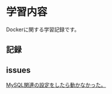 # 学習内容
Dockerに関する学習記録です。

## 記録


## issues
[MySQL関連の設定をしたら動かなかった。](https://github.com/gotokaka/RaiseTechTask7/issues/7#issue-1747481238)  


